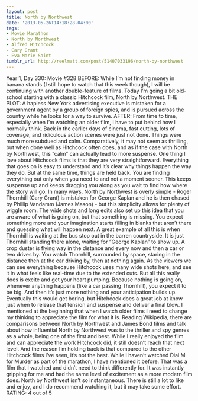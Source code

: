 ```yaml
---
layout: post
title: North by Northwest
date: '2013-05-26T14:18:28-04:00'
tags:
- Movie Marathon
- North by Northwest
- Alfred Hitchcock
- Cary Grant
- Eva Marie Saint
tumblr_url: http://reelmatt.com/post/51407033196/north-by-northwest
---
```



Year 1, Day 330: Movie #328
BEFORE: While I’m not finding money in banana stands (I still hope to watch that this week though), I will be continuing with another double-feature of films. Today I’m going a bit old-school starting with a classic Hitchcock film, North by Northwest.
THE PLOT: A hapless New York advertising executive is mistaken for a government agent by a group of foreign spies, and is pursued across the country while he looks for a way to survive.
AFTER: From time to time, especially when I’m watching an older film, I have to put behind how I normally think. Back in the earlier days of cinema, fast cutting, lots of coverage, and ridiculous action scenes were just not done. Things were much more subdued and calm. Comparatively, it may not seem as thrilling, but when done well as Hitchcock often does, and as if the case with North by Northwest, this “calm” can actually lead to more suspense.
One thing I love about Hitchcock films is that they are very straightforward. Everything that goes on is easy to understand and it’s clear why things happen the way they do. But at the same time, things are held back. You are finding everything out only when you need to and not a moment sooner. This keeps suspense up and keeps dragging you along as you wait to find how where the story will go. In many ways, North by Northwest is overly simple - Roger Thornhill (Cary Grant) is mistaken for George Kaplan and he is then chased by Phillip Vandamm (James Mason) - but this simplicity allows for plenty of wiggle room. The wide shots and long edits also set up this idea that you are aware of what is going on, but that something is missing. You expect something more and your imagination starts filling in blanks that aren’t there and guessing what will happen next. A great example of all this is when Thornhill is waiting at the bus stop out in the barren countryside. It is just Thornhill standing there alone, waiting for “George Kaplan” to show up. A crop duster is flying way in the distance and every now and then a car or two drives by. You watch Thornhill, surrounded by space, staring in the distance then at the car driving by, then at nothing again. As the viewers we can see everything because Hitchcock uses many wide shots here, and see it in what feels like real-time due to the extended cuts. But all this really does is excite and get your heart pumping. Because nothing is going on, whenever anything happens (like a car passing Thornhill), you expect it to be big. And then it’s just more nothing and your anticipation builds up. Eventually this would get boring, but Hitchcock does a great job at know just when to release that tension and suspense and deliver a final blow.
I mentioned at the beginning that when I watch older films I need to change my thinking to appreciate the film for what it is. Reading Wikipedia, there are comparisons between North by Northwest and James Bond films and talk about how influential North by Northwest was to the thriller and spy genres as a whole, being one of the first and best. While I really enjoyed the film and can appreciate the work Hitchcock did, it still doesn’t reach that next level. And the reason I’m holding back is that compared to the other Hitchcock films I’ve seen, it’s not the best. While I haven’t watched Dial M for Murder as part of the marathon, I have mentioned it before. That was a film that I watched and didn’t need to think differently for. It was instantly gripping for me and had the same level of excitement as a more modern film does. North by Northwest isn’t so instantaneous. There is still a lot to like and enjoy, and I do recommend watching it, but it may take some effort.
RATING: 4 out of 5
